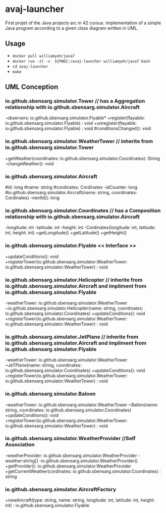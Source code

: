 # avaj-launcher
First projet of the Java projects arc in 42 cursus. Implementation of a simple Java program according to a given class diagram written in UML.

## Usage
- ``` docker pull williamyeh/java7 ```
- ``` docker run -it -v  ${PWD}:/avaj-launcher williamyeh/java7 bash ```
- ``` cd avaj-launcher ```
- ``` make ```

## UML Conception

### io.github.sbensarg.simulator.Tower // has a Aggregation relationship with io.github.sbensarg.simulator.Aircraft
-observers: io.github.sbensarg.simulator.Flyable*
+register(flayable: io.github.sbensarg.simulator.Flyable) : void
+unregister(flayable: io.github.sbensarg.simulator.Flyable) : void
#conditionsChanged(): void

### io.github.sbensarg.simulator.WeatherTower // inherite from io.github.sbensarg.simulator.Tower
+getWeather(coordinates: io.github.sbensarg.simulator.Coordinates): String
-changeWeather(): void

### io.github.sbensarg.simulator.Aircraft
#id: long
#name: string
#cordinates: Cordinates
-idCounter: long
#io.github.sbensarg.simulator.Aircraft(name: string, coordinates: Cordinates)
-nextId(): long

### io.github.sbensarg.simulator.Coordinates // has a Composition relationship with io.github.sbensarg.simulator.Aircraft
-longitude: int
-latitude: int
-height: int
-Cordinates(longitude: int, latitude: int, height: int)
+getLongitude()
+getLatitude()
+getHeight()

### io.github.sbensarg.simulator.Flyable << Interface >>
+updateConditions(): void
+registerTower(io.github.sbensarg.simulator.WeatherTower: io.github.sbensarg.simulator.WeatherTower) : void

### io.github.sbensarg.simulator.Helicopter // inherite from io.github.sbensarg.simulator.Aircraft and impliment from io.github.sbensarg.simulator.Flyable
-weatherTower: io.github.sbensarg.simulator.WeatherTower
~io.github.sbensarg.simulator.Helicopter(name: string, coordinates: io.github.sbensarg.simulator.Coordinates)
+updateConditions(): void
+registerTower(io.github.sbensarg.simulator.WeatherTower: io.github.sbensarg.simulator.WeatherTower) : void

### io.github.sbensarg.simulator.JetPlane // inherite from io.github.sbensarg.simulator.Aircraft and impliment from io.github.sbensarg.simulator.Flyable
-weatherTower: io.github.sbensarg.simulator.WeatherTower
~JeTPlane(name: string, coordinates: io.github.sbensarg.simulator.Coordinates)
+updateConditions(): void
+registerTower(io.github.sbensarg.simulator.WeatherTower: io.github.sbensarg.simulator.WeatherTower) : void

### io.github.sbensarg.simulator.Baloon
-weatherTower: io.github.sbensarg.simulator.WeatherTower
~Ballon(name: string, coordinates: io.github.sbensarg.simulator.Coordinates)
+updateConditions(): void
+registerTower(io.github.sbensarg.simulator.WeatherTower: io.github.sbensarg.simulator.WeatherTower) : void

### io.github.sbensarg.simulator.WeatherProvider //Self Association
-weatherProvider: io.github.sbensarg.simulator.WeatherProvider
-weather:string[]
-io.github.sbensarg.simulator.WeatherProvider()
+getProvider(): io.github.sbensarg.simulator.WeatherProvider
+getCurrentWeather(cordinates: io.github.sbensarg.simulator.Coordinates) : string

### io.github.sbensarg.simulator.AircraftFactory
+newAircraft(type: string, name: string, longitude: int, latitude: int, height: int) : io.github.sbensarg.simulator.Flyable 

